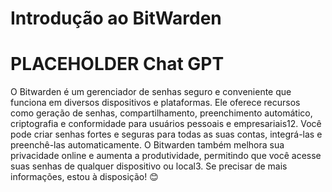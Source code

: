 # Introdução ao BitWarden
# PLACEHOLDER Chat GPT
O Bitwarden é um gerenciador de senhas seguro e conveniente que funciona em diversos dispositivos e plataformas. Ele oferece recursos como geração de senhas, compartilhamento, preenchimento automático, criptografia e conformidade para usuários pessoais e empresariais12. Você pode criar senhas fortes e seguras para todas as suas contas, integrá-las e preenchê-las automaticamente. O Bitwarden também melhora sua privacidade online e aumenta a produtividade, permitindo que você acesse suas senhas de qualquer dispositivo ou local3. Se precisar de mais informações, estou à disposição! 😊